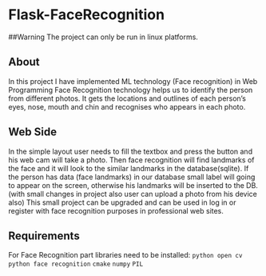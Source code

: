# Flask-FaceRecognition
##Warning 
The project can only be run in linux platforms.

## About
In this project I have implemented ML technology (Face recognition) in Web Programming
Face Recognition technology helps us to identify the person from different photos. It gets the locations and outlines of each person’s eyes, nose, mouth and chin and recognises who appears in each photo.

## Web Side
In the simple layout user needs to fill the textbox and press the button and his web cam will take a photo. Then face recognition will find landmarks of the face and it will look to the similar landmarks in the database(sqlite). If the person has data (face landmarks) in our database small label will going to appear on the screen, otherwise his landmarks will be inserted to the DB. 
(with small changes in project also user can upload a photo from his device also)
This small project can be upgraded and can be used in log in or register with face recognition purposes in professional web sites.

## Requirements
For Face Recognition part libraries need to be installed:
`python open cv`
`python face recognition`
`cmake`
`numpy`
`PIL`
